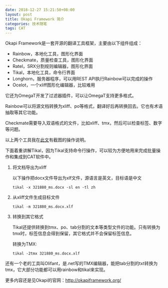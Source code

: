 ```yaml
---
date: 2018-12-27 15:21:50+08:00
layout: post
title: Okapi Framework 简介
categories: 技术随笔
tags: CAT
---
```


Okapi Framework是一套开源的翻译工具框架，主要由以下组件组成：

* Rainbow，本地化工具，图形化界面
* Checkmate，质量检查工具，图形化界面
* Ratel，SRX分割规则编辑器，图形化界面
* Tikal，本地化工具，命令行界面
* Longhorn，服务器程序，可以用REST API执行Rainbow可以完成的操作
* Ocelot，一个xliff图形化编辑器，比较难用

它还为OmegaT开发了过滤器插件，可以让OmegaT支持更多格式。


Rainbow可以将源文档转换为xliff、po等格式，翻译好后再转换回去。它也有术语抽取等其它功能。

Checkmate需要导入双语格式的文件，比如xliff、tmx，然后可以检查标签、数字等问题。

以上两个工具我在[此文](https://blog.xulihang.me/guide-of-open-source-cat-tools-for-localization-engineers/)有截图的操作说明。

下面着重讲解Tikal，因为Tikal支持命令行操作，可以较为方便地用来完成批量操作和集成到CAT软件中。

1. 将文档导出为xliff

    以下操作把docx文件导出为xlf文件，源语言是英文，目标语是中文

    `tikal -x 321880_ms.docx -sl en -tl zh`
    
2. 从xliff文件生成目标文件

    `tikal -m 321880_ms.docx.xlf`
    
3. 转换到其它格式

    Tikal还提供转换到tmx、po、tab分割的文本等类型文件的功能。只有转换为tmx时，标签信息会得到保留，其它格式并不会保留标签信息。
    
    转换为TMX:
    
    `tikal -2tmx 321880_ms.docx.xlf`

还有一个老的工具叫Olifant，是.net写的TMX编辑器，能把tab分割的txt转换为tmx，它大部分功能都可以用rainbow和tikal来实现。


更多内容还是见Okapi的官网：<http://okapiframework.org/>





